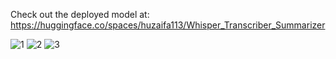 
Check out the deployed model at: https://huggingface.co/spaces/huzaifa113/Whisper_Transcriber_Summarizer

![1](https://github.com/user-attachments/assets/da249d73-de9e-485d-9fc6-7a075d188940)
![2](https://github.com/user-attachments/assets/2503149a-83f5-445f-b114-a50791ea1141)
![3](https://github.com/user-attachments/assets/174222fa-6fc8-4017-ba25-d0ad9a6e5881)


